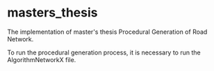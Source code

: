 # masters_thesis
 The implementation of master's thesis Procedural Generation of Road Network.

 To run the procedural generation process, it is necessary to run the AlgorithmNetworkX file.
